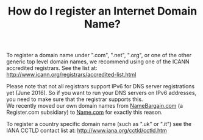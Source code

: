 ﻿---
title: How do I register an Internet Domain Name?
category: 3
frontpage: false
comments: true
created-utc: 2019-01-01
modified-utc: 2019-01-01
---
<p>To register a domain name under &quot;.com&quot;, &quot;.net&quot;, &quot;.org&quot;, or one of the other generic top level domain names, we recommend using one of the ICANN accredited registrars. See the list at:<br />
<a href="http://www.icann.org/registrars/accredited-list.html" target="_blank">http://www.icann.org/registrars/accredited-list.html</a></p>

<p>Please note that not all registrars support IPv6 for DNS server registrations yet (June 2016). So if you want to run your DNS servers on IPv6 addresses, you need to make sure that the registrar supports this.<br />
We recently moved our own domain names from <a href="http://namebargain.com" target="_blank">NameBargain.com</a>&nbsp;(a Register.com subsidiary)&nbsp;to <a href="http://name.com" target="_blank">Name.com</a> for exactly this reason.</p>

<p>To register a country specific domain name (such as &quot;.uk&quot; or &quot;.it&quot;) see the IANA CCTLD contact list at: <a href="http://www.iana.org/cctld/cctld.htm" target="_blank">http://www.iana.org/cctld/cctld.htm</a></p>